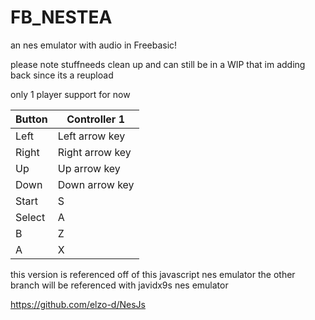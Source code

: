 # FB_NESTEA
an nes emulator with audio in Freebasic!

please note stuffneeds clean up and can still be in a WIP 
that im adding back since its a reupload

only 1 player support for now

| Button | Controller 1    | 
| ------ | --------------- | 
| Left   | Left arrow key  | 
| Right  | Right arrow key | 
| Up     | Up arrow key    | 
| Down   | Down arrow key  | 
| Start  | S               | 
| Select | A               | 
| B      | Z               | 
| A      | X               | 




this version is referenced off
of this javascript nes emulator
the other branch will be referenced with
javidx9s nes emulator 
 

https://github.com/elzo-d/NesJs

